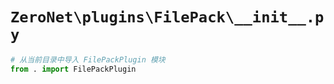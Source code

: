# `ZeroNet\plugins\FilePack\__init__.py`

```py
# 从当前目录中导入 FilePackPlugin 模块
from . import FilePackPlugin
```